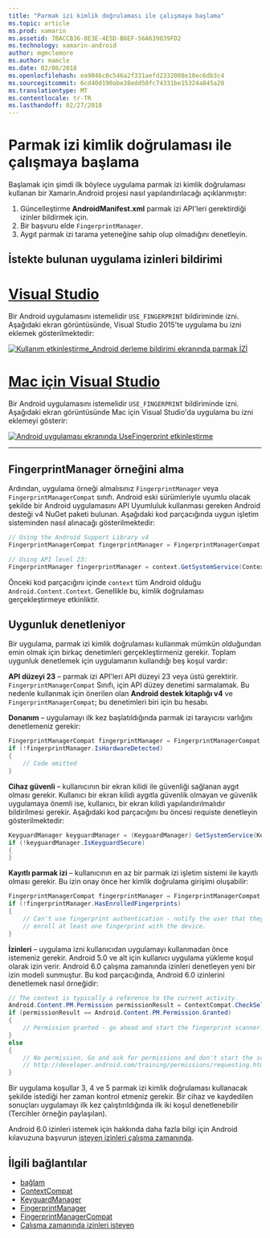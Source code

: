 ```yaml
---
title: "Parmak izi kimlik doğrulaması ile çalışmaya başlama"
ms.topic: article
ms.prod: xamarin
ms.assetid: 7BACCB36-8E3E-4E5D-B8EF-56A639839FD2
ms.technology: xamarin-android
author: mgmclemore
ms.author: mamcle
ms.date: 02/08/2018
ms.openlocfilehash: ea9046c0c546a2f331aefd2332008e10ec6db3c4
ms.sourcegitcommit: 6cd40d190abe38edd50fc74331be15324a845a28
ms.translationtype: MT
ms.contentlocale: tr-TR
ms.lasthandoff: 02/27/2018
---
```

# <a name="getting-started-with-fingerprint-authentication"></a>Parmak izi kimlik doğrulaması ile çalışmaya başlama

Başlamak için şimdi ilk böylece uygulama parmak izi kimlik doğrulaması kullanan bir Xamarin.Android projesi nasıl yapılandırılacağı açıklanmıştır:

1. Güncelleştirme **AndroidManifest.xml** parmak izi API'leri gerektirdiği izinler bildirmek için.
2. Bir başvuru elde `FingerprintManager`.
3. Aygıt parmak izi tarama yeteneğine sahip olup olmadığını denetleyin.

## <a name="requesting-permissions-in-the-application-manifest"></a>İstekte bulunan uygulama izinleri bildirimi

# <a name="visual-studiotabvswin"></a>[Visual Studio](#tab/vswin)

Bir Android uygulamasını istemelidir `USE_FINGERPRINT` bildiriminde izni. Aşağıdaki ekran görüntüsünde, Visual Studio 2015'te uygulama bu izni eklemek gösterilmektedir:

[![Kullanım etkinleştirme\_Android derleme bildirimi ekranında parmak İZİ](get-started-images/fingerprint-01-vs.png)](get-started-images/fingerprint-01-vs.png) 

# <a name="visual-studio-for-mactabvsmac"></a>[Mac için Visual Studio](#tab/vsmac)

Bir Android uygulamasını istemelidir `USE_FINGERPRINT` bildiriminde izni. Aşağıdaki ekran görüntüsünde Mac için Visual Studio'da uygulama bu izni eklemeyi gösterir:

[![Android uygulaması ekranında UseFingerprint etkinleştirme](get-started-images/fingerprint-01-xs.png)](get-started-images/fingerprint-01-xs.png) 

-----

## <a name="getting-an-instance-of-the-fingerprintmanager"></a>FingerprintManager örneğini alma

Ardından, uygulama örneği almalısınız `FingerprintManager` veya `FingerprintManagerCompat` sınıfı. Android eski sürümleriyle uyumlu olacak şekilde bir Android uygulamasını API Uyumluluk kullanması gereken Android desteği v4 NuGet paketi bulunan. Aşağıdaki kod parçacığında uygun işletim sisteminden nasıl alınacağı gösterilmektedir: 

```csharp
// Using the Android Support Library v4
FingerprintManagerCompat fingerprintManager = FingerprintManagerCompat.From(context);

// Using API level 23:
FingerprintManager fingerprintManager = context.GetSystemService(Context.FingerprintService) as FingerprintManager;
```  

Önceki kod parçacığını içinde `context` tüm Android olduğu `Android.Content.Context`. Genellikle bu, kimlik doğrulaması gerçekleştirmeye etkinliktir.

## <a name="checking-for-eligibility"></a>Uygunluk denetleniyor

Bir uygulama, parmak izi kimlik doğrulaması kullanmak mümkün olduğundan emin olmak için birkaç denetimleri gerçekleştirmeniz gerekir. Toplam uygunluk denetlemek için uygulamanın kullandığı beş koşul vardır:  
 

**API düzeyi 23** &ndash; parmak izi API'leri API düzeyi 23 veya üstü gerektirir. `FingerprintManagerCompat` Sınıfı, için API düzey denetimi sarmalamak. Bu nedenle kullanmak için önerilen olan **Android destek kitaplığı v4** ve `FingerprintManagerCompat`; bu denetimleri biri için bu hesabı.

**Donanım** &ndash; uygulamayı ilk kez başlatıldığında parmak izi tarayıcısı varlığını denetlemeniz gerekir:

```csharp
FingerprintManagerCompat fingerprintManager = FingerprintManagerCompat.From(context);
if (!fingerprintManager.IsHardwareDetected)
{
    // Code omitted
}
```
    
**Cihaz güvenli** &ndash; kullanıcının bir ekran kilidi ile güvenliği sağlanan aygıt olması gerekir. Kullanıcı bir ekran kilidi aygıtla güvenlik olmayan ve güvenlik uygulamaya önemli ise, kullanıcı, bir ekran kilidi yapılandırılmalıdır bildirilmesi gerekir. Aşağıdaki kod parçacığını bu öncesi requiste denetleyin gösterilmektedir:

```csharp
KeyguardManager keyguardManager = (KeyguardManager) GetSystemService(KeyguardService);
if (!keyguardManager.IsKeyguardSecure)
{
}
```

**Kayıtlı parmak izi** &ndash; kullanıcının en az bir parmak izi işletim sistemi ile kayıtlı olması gerekir. Bu izin onay önce her kimlik doğrulama girişimi oluşabilir:

```csharp
FingerprintManagerCompat fingerprintManager = FingerprintManagerCompat.From(context);
if (!fingerprintManager.HasEnrolledFingerprints)
{
    // Can't use fingerprint authentication - notify the user that they need to
    // enroll at least one fingerprint with the device.
}
```

**İzinleri** &ndash; uygulama izni kullanıcıdan uygulamayı kullanmadan önce istemeniz gerekir. Android 5.0 ve alt için kullanıcı uygulama yükleme koşul olarak izin verir. Android 6.0 çalışma zamanında izinleri denetleyen yeni bir izin modeli sunmuştur. Bu kod parçacığında, Android 6.0 izinlerini denetlemek nasıl örneğidir:

```csharp
// The context is typically a reference to the current activity.
Android.Content.PM.Permission permissionResult = ContextCompat.CheckSelfPermission(context, Manifest.Permission.UseFingerprint);
if (permissionResult == Android.Content.PM.Permission.Granted)
{
    // Permission granted - go ahead and start the fingerprint scanner.
}
else
{
    // No permission. Go and ask for permissions and don't start the scanner. See
    // http://developer.android.com/training/permissions/requesting.html
}
```

Bir uygulama koşullar 3, 4 ve 5 parmak izi kimlik doğrulaması kullanacak şekilde istediği her zaman kontrol etmeniz gerekir. Bir cihaz ve kaydedilen sonuçları uygulamayı ilk kez çalıştırıldığında ilk iki koşul denetlenebilir (Tercihler örneğin paylaşılan).

Android 6.0 izinleri istemek için hakkında daha fazla bilgi için Android kılavuzuna başvurun [isteyen izinleri çalışma zamanında](http://developer.android.com/training/permissions/requesting.html).



## <a name="related-links"></a>İlgili bağlantılar

- [bağlam](https://developer.xamarin.com/api/type/Android.Content.Context/)
- [ContextCompat](https://developer.xamarin.com/api/type/Android.Support.V4.Content.ContextCompat/)
- [KeyguardManager](https://developer.xamarin.com/api/type/Android.App.KeyguardManager/)
- [FingerprintManager](http://developer.android.com/reference/android/hardware/fingerprint/FingerprintManager.html)
- [FingerprintManagerCompat](http://developer.android.com/reference/android/support/v4/hardware/fingerprint/FingerprintManagerCompat.html)
- [Çalışma zamanında izinleri isteyen](http://developer.android.com/training/permissions/requesting.html)
